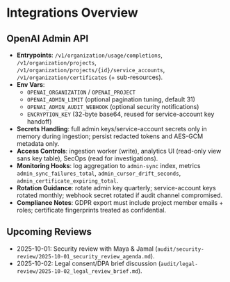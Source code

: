 # Integrations Overview

## OpenAI Admin API
- **Entrypoints**: `/v1/organization/usage/completions`, `/v1/organization/projects`, `/v1/organization/projects/{id}/service_accounts`, `/v1/organization/certificates` (+ sub-resources).
- **Env Vars**:
  - `OPENAI_ORGANIZATION` / `OPENAI_PROJECT`
  - `OPENAI_ADMIN_LIMIT` (optional pagination tuning, default 31)
  - `OPENAI_ADMIN_AUDIT_WEBHOOK` (optional security notifications)
  - `ENCRYPTION_KEY` (32-byte base64, reused for service-account key handoff)
- **Secrets Handling**: full admin keys/service-account secrets only in memory during ingestion; persist redacted tokens and AES-GCM metadata only.
- **Access Controls**: ingestion worker (write), analytics UI (read-only view sans key table), SecOps (read for investigations).
- **Monitoring Hooks**: log aggregation to `admin-sync` index, metrics `admin_sync_failures_total`, `admin_cursor_drift_seconds`, `admin_certificate_expiring_total`.
- **Rotation Guidance**: rotate admin key quarterly; service-account keys rotated monthly; webhook secret rotated if audit channel compromised.
- **Compliance Notes**: GDPR export must include project member emails + roles; certificate fingerprints treated as confidential.

## Upcoming Reviews
- 2025-10-01: Security review with Maya & Jamal (`audit/security-review/2025-10-01_security_review_agenda.md`).
- 2025-10-02: Legal consent/DPA brief discussion (`audit/legal-review/2025-10-02_legal_review_brief.md`).
